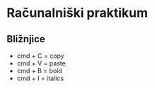 # Računalniški praktikum
## Bližnjice
- cmd + C = copy
- cmd + V = paste
- cmd + B = bold
- cmd + I = italics



<!---
ckrizanc/ckrizanc is a ✨ special ✨ repository because its `README.md` (this file) appears on your GitHub profile.
You can click the Preview link to take a look at your changes.
--->
